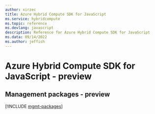 ```yaml
---
author: xirzec
title: Azure Hybrid Compute SDK for JavaScript
ms.service: hybridcompute
ms.topic: reference
ms.devlang: javascript
description: Reference for Azure Hybrid Compute SDK for JavaScript
ms.data: 09/14/2022
ms.author: jeffish
---
```

# Azure Hybrid Compute SDK for JavaScript - preview

## Management packages - preview
[!INCLUDE [mgmt-packages](hybrid-compute-mgmt-index.md)]